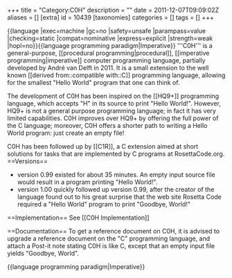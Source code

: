 +++
title = "Category:C0H"
description = ""
date = 2011-12-07T09:09:02Z
aliases = []
[extra]
id = 10439
[taxonomies]
categories = []
tags = []
+++

{{language
|exec=machine
|gc=no
|safety=unsafe
|parampass=value
|checking=static
|compat=nominative
|express=explicit
|strength=weak
|hopl=no}}{{language programming paradigm|Imperative}}
'''C0H''' is a general-purpose, [[procedural programming|procedural]], [[imperative programming|imperative]] computer programming language, partially developed by André van Delft in 2011. It is a small extension to the well known [[derived from::compatible with::C]] programming language, allowing for the smallest "Hello World" program that one can think of.

The development of C0H has been inspired on the [[HQ9+]] programming language, which accepts "H" in its source to print "Hello World!". However, HQ9+ is not a general purpose programming language; in fact it has very limited capabilities. C0H improves over HQ9+ by offering the full power of the C language; moreover, C0H offers a shorter path to writing a Hello World program: just create an empty file!

C0H has been followed up by [[C1R]], a C extension aimed at short solutions for tasks that are implemented by C programs at RosettaCode.org.
==Versions==
* version 0.99 existed for about 35 minutes. An empty input source file would result in a program printing "Hello World!".
* version 1.00 quickly followed up version 0.99, after the creator of the language found out to his great surprise that the web site Rosetta Code required a "Hello World" program to print "Goodbye, World!"

==Implementation==
See [[C0H Implementation]]

==Documentation==
To get a reference document on C0H, it is advised to upgrade a reference document on the "C" programming language, and attach a Post-it note stating C0H is like C, except that an empty input file yields "Goodbye, World".

{{language programming paradigm|Imperative}}
